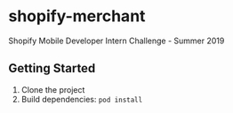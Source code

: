 # shopify-merchant
Shopify Mobile Developer Intern Challenge - Summer 2019

## Getting Started
1. Clone the project
2. Build dependencies: `pod install`

